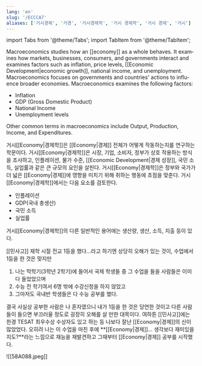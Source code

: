 ```yaml
---
lang: 'en'
slug: '/ECCCA7'
aliases: ['거시경제', '거경', '거시경제학', '거시 경제학', '거시 경제', '거시']
---
```


import Tabs from '@theme/Tabs';
import TabItem from '@theme/TabItem';

<Tabs groupId='lang' queryString>
<TabItem value='en' label='English 🇺🇸' lang='en-US' default>
<div lang='en-US'>

Macroeconomics studies how an [[economy]] as a whole behaves.
It examines how markets, businesses, consumers, and governments interact and examines factors such as inflation, price levels, [[Economic Development|economic growth]], national income, and unemployment. Macroeconomics focuses on governments and countries' actions to influence broader economies.
Macroeconomics examines the following factors:

- Inflation
- GDP (Gross Domestic Product)
- National Income
- Unemployment levels

Other common terms in macroeconomics include Output, Production, Income, and Expenditures.

</div>
</TabItem>
<TabItem value='ko' label='한국어 🇰🇷' lang='ko-KR'>
<div lang='ko-KR'>

거시[[Economy|경제학]]은 [[Economy|경제]] 전체가 어떻게 작동하는지를 연구하는 학문이다.
거시[[Economy|경제학]]은 시장, 기업, 소비자, 정부가 상호 작용하는 방식을 조사하고, 인플레이션, 물가 수준, [[Economic Development|경제 성장]], 국민 소득, 실업률과 같은 큰 규모의 요인을 살핀다.
거시[[Economy|경제학]]은 정부와 국가가 더 넓은 [[Economy|경제]]에 영향을 미치기 위해 취하는 행동에 초점을 맞춘다.
거시[[Economy|경제학]]에서는 다음 요소를 검토한다.

- 인플레이션
- GDP(국내 총생산)
- 국민 소득
- 실업률

거시[[Economy|경제학]]의 다른 일반적인 용어에는 생산량, 생산, 소득, 지출 등이 있다.

</div>
</TabItem>
</Tabs>

[[민사고]] 재학 시절 전교 1등을 했다...라고 하기엔 상당히 오해가 있는 것이, 수업에서 1등을 한 것은 맞지만

1. 나는 막학기(3학년 2학기)에 들어서 국제 학생들 중 그 수업을 들을 사람들은 이미 다 들었었으며
2. 수능 전 학기여서 6명 밖에 수강신청을 하지 않았고
3. 그마저도 국내반 학생들은 다 수능 공부를 했다.

결국 사실상 공부한 사람은 나 혼자였으니 내가 1등을 한 것은 당연한 것이고 다른 사람들이 들으면 부끄러울 정도로 굉장히 오해를 살 만한 대목이다. 여하튼 [[민사고]]에는 한경 TESAT 최우수상 수상자도 있고 하는 등 나보다 잘난 [[Economy|경제]]의 신이 많았었다. 오히려 나는 이 수업을 마친 후에 **[[Economy|경제]]... 생각보다 재미있을지도?**라는 느낌으로 재능을 재발견하고 그때부터 [[Economy|경제]] 공부를 시작했다.

![[58A088.jpeg]]
